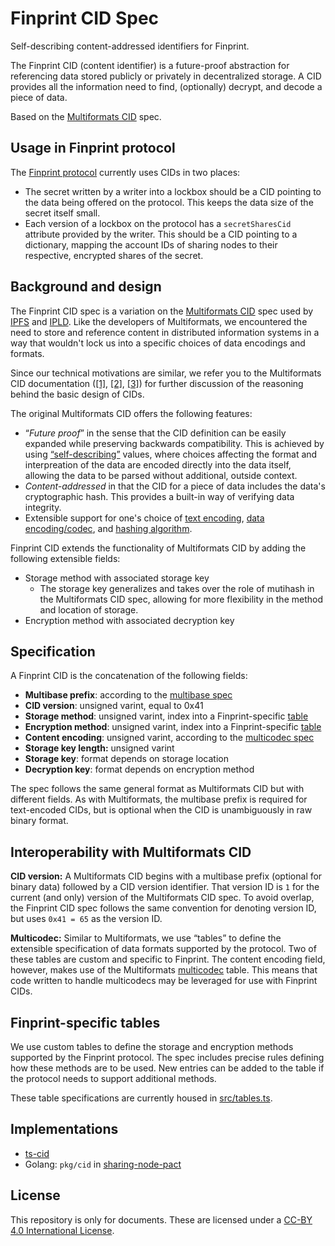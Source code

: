 # Finprint CID Spec

Self-describing content-addressed identifiers for Finprint.

The Finprint CID (content identifier) is a future-proof abstraction for referencing
data stored publicly or privately in decentralized storage.
A CID provides all the information need to find, (optionally) decrypt, and
decode a piece of data.

Based on the [Multiformats CID](https://github.com/multiformats/cid) spec.

## Usage in Finprint protocol

The
[Finprint protocol](https://github.com/finprint/finprint-protocol-pact/)
currently uses CIDs in two places:
* The secret written by a writer into a lockbox should be a CID pointing
to the data being offered on the protocol. This keeps the data size of the
secret itself small.
* Each version of a lockbox on the protocol has a `secretSharesCid` attribute
provided by the writer. This should be a CID pointing to a dictionary,
mapping the account IDs of sharing nodes to their respective, encrypted shares
of the secret.

## Background and design

The Finprint CID spec is a variation on the [Multiformats CID](https://github.com/multiformats/cid)
spec used by [IPFS](https://ipfs.io) and [IPLD](https://ipld.io). Like the developers of
Multiformats, we encountered the need to store and reference content in distributed information
systems in a way that wouldn't lock us into a specific choices of data encodings and formats.

Since our technical motivations are similar, we refer you to the Multiformats CID
documentation ([[1]](https://github.com/multiformats/multiformats),
[[2]](https://github.com/multiformats/cid/blob/master/README.md),
[[3]](https://github.com/ipfs/specs/issues/130))
for further discussion of the reasoning behind the basic design of CIDs.

The original Multiformats CID offers the following features:
* “*Future proof*” in the sense that the CID definition can be easily expanded while
preserving backwards compatibility. This is achieved by using
[“self-describing”](https://github.com/multiformats/multiformats)
values, where choices affecting the format and interpreation of the data are encoded
directly into the data itself, allowing the data to be parsed without additional, outside context.
* *Content-addressed* in that the CID for a piece of data includes the data's
cryptographic hash. This provides a built-in way of verifying data integrity.
* Extensible support for one's choice of
[text encoding](https://github.com/multiformats/multibase),
[data encoding/codec](https://github.com/multiformats/multicodec),
and [hashing algorithm](https://github.com/multiformats/multihash).

Finprint CID extends the functionality of Multiformats CID by adding the following
extensible fields:
* Storage method with associated storage key
  * The storage key generalizes and takes over the role of mutihash in the
  Multiformats CID spec, allowing for more flexibility in the method and
  location of storage.
* Encryption method with associated decryption key

## Specification

A Finprint CID is the concatenation of the following fields:
* **Multibase prefix**:
according to the [multibase spec](https://github.com/multiformats/multibase)
* **CID version**: unsigned varint, equal to 0x41
* **Storage method**:
unsigned varint, index into a Finprint-specific [table](src/tables.ts)
* **Encryption method**:
unsigned varint, index into a Finprint-specific [table](src/tables.ts)
* **Content encoding**:
unsigned varint, according to the
[multicodec spec](https://github.com/multiformats/multicodec)
* **Storage key length:** unsigned varint
* **Storage key**: format depends on storage location
* **Decryption key**: format depends on encryption method

The spec follows the same general format as Multiformats CID but with different
fields. As with Multiformats, the multibase prefix is required for text-encoded
CIDs, but is optional when the CID is unambiguously in raw binary format.

## Interoperability with Multiformats CID

**CID version:** A Multiformats CID begins with a multibase prefix
(optional for binary data) followed by a CID version identifier.
That version ID is `1` for the current (and only) version of the Multiformats
CID spec. To avoid overlap, the Finprint CID spec follows the same convention for
denoting version ID, but uses `0x41 = 65` as the version ID.

**Multicodec:** Similar to Multiformats, we use “tables” to define the extensible
specification of data formats supported by the protocol. Two of these tables are
custom and specific to Finprint. The content encoding field, however, makes use
of the Multiformats [multicodec](https://github.com/multiformats/multicodec)
table. This means that code written to handle multicodecs
may be leveraged for use with Finprint CIDs.

## Finprint-specific tables

We use custom tables to define the storage and encryption
methods supported by the Finprint protocol. The spec includes precise rules
defining how these methods are to be used. New entries can be added to the table
if the protocol needs to support additional methods.

These table specifications are currently housed in [src/tables.ts](src/tables.ts).

## Implementations

* [ts-cid](https://github.com/finprint/ts-cid)
* Golang: `pkg/cid` in
[sharing-node-pact](https://github.com/finprint/sharing-node-pact/tree/master/pkg/cid)

## License

This repository is only for documents. These are licensed under a [CC-BY 4.0 International License](LICENSE).
